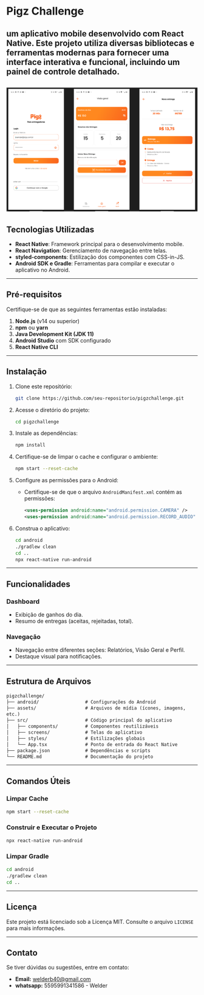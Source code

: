 # Pigz Challenge

um aplicativo mobile desenvolvido com React Native. Este projeto utiliza diversas bibliotecas e ferramentas modernas para fornecer uma interface interativa e funcional, incluindo um painel de controle detalhado.
---
![print das 3 telas do app](https://github.com/WelderBM/pigzchallenge/blob/main/Captura%20de%20tela%202025-01-25%20164703.png)
---

## Tecnologias Utilizadas

- **React Native**: Framework principal para o desenvolvimento mobile.
- **React Navigation**: Gerenciamento de navegação entre telas.
- **styled-components**: Estilização dos componentes com CSS-in-JS.
- **Android SDK e Gradle**: Ferramentas para compilar e executar o aplicativo no Android.

---

## Pré-requisitos

Certifique-se de que as seguintes ferramentas estão instaladas:

1. **Node.js** (v14 ou superior)
2. **npm** ou **yarn**
3. **Java Development Kit (JDK 11)**
4. **Android Studio** com SDK configurado
5. **React Native CLI**

---

## Instalação

1. Clone este repositório:
   ```bash
   git clone https://github.com/seu-repositorio/pigzchallenge.git
   ```

2. Acesse o diretório do projeto:
   ```bash
   cd pigzchallenge
   ```

3. Instale as dependências:
   ```bash
   npm install
   ```

4. Certifique-se de limpar o cache e configurar o ambiente:
   ```bash
   npm start --reset-cache
   ```

5. Configure as permissões para o Android:
   - Certifique-se de que o arquivo `AndroidManifest.xml` contém as permissões:
     ```xml
     <uses-permission android:name="android.permission.CAMERA" />
     <uses-permission android:name="android.permission.RECORD_AUDIO" />
     ```

6. Construa o aplicativo:
   ```bash
   cd android
   ./gradlew clean
   cd ..
   npx react-native run-android
   ```

---

## Funcionalidades

### Dashboard
- Exibição de ganhos do dia.
- Resumo de entregas (aceitas, rejeitadas, total).

### Navegação
- Navegação entre diferentes seções: Relatórios, Visão Geral e Perfil.
- Destaque visual para notificações.

---

## Estrutura de Arquivos

```plaintext
pigzchallenge/
├── android/                 # Configurações do Android
├── assets/                  # Arquivos de mídia (ícones, imagens, etc.)
├── src/                     # Código principal do aplicativo
│   ├── components/          # Componentes reutilizáveis
│   ├── screens/             # Telas do aplicativo
│   ├── styles/              # Estilizações globais
│   └── App.tsx              # Ponto de entrada do React Native
├── package.json             # Dependências e scripts
└── README.md                # Documentação do projeto
```

---

## Comandos Úteis

### Limpar Cache
```bash
npm start --reset-cache
```

### Construir e Executar o Projeto
```bash
npx react-native run-android
```

### Limpar Gradle
```bash
cd android
./gradlew clean
cd ..
```

---

## Licença

Este projeto está licenciado sob a Licença MIT. Consulte o arquivo `LICENSE` para mais informações.

---

## Contato

Se tiver dúvidas ou sugestões, entre em contato:
- **Email:** welderb40@gmail.com
- **whatsapp:** 5595991341586 - Welder


